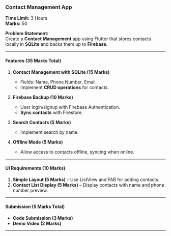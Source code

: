 ### **Contact Management App**  

**Time Limit:** 3 Hours  
**Marks:** 50  

**Problem Statement:**  
Create a **Contact Management** app using Flutter that stores contacts locally in **SQLite** and backs them up to **Firebase**.  

---

#### **Features (35 Marks Total)**  

1. **Contact Management with SQLite (15 Marks)**  
   - Fields: Name, Phone Number, Email.  
   - Implement **CRUD operations** for contacts.  

2. **Firebase Backup (10 Marks)**  
   - User login/signup with Firebase Authentication.  
   - **Sync contacts** with Firestore.  

3. **Search Contacts (5 Marks)**  
   - Implement search by name.  

4. **Offline Mode (5 Marks)**  
   - Allow access to contacts offline, syncing when online.  

---

#### **UI Requirements (10 Marks)**  
1. **Simple Layout (5 Marks)** – Use ListView and FAB for adding contacts.  
2. **Contact List Display (5 Marks)** – Display contacts with name and phone number preview.  

---

#### **Submission (5 Marks Total)**  
- **Code Submission (3 Marks)**  
- **Demo Video (2 Marks)**

---

